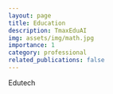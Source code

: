 ```yaml
---
layout: page
title: Education
description: TmaxEduAI
img: assets/img/math.jpg
importance: 1
category: professional
related_publications: false
---
```


Edutech

